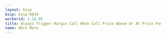 ```yaml
---
layout: bsip
bsip: bsip-0034
workerid: 1.14.95
title: Always Trigger Margin Call When Call Price Above Or At Price Feed
name: Abit More
---
```

